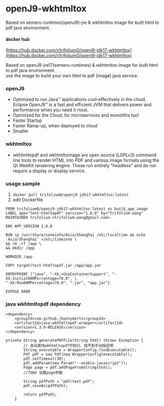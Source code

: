 # openJ9-wkhtmltox
Based on semeru-runtimes(openJ9)-jre &amp; wkhtmltox image for built html to pdf java environment.

#### docker hub
[https://hub.docker.com/r/trifolium0/openj9-jdk17-wkhtmltox](https://hub.docker.com/r/trifolium0/openj9-jdk17-wkhtmltox)</br>

Based on openJ9-jre17(semeru-runtimes) & wkhtmltox image for built html to pdf java environment.<br/>
use the image to build your own html to pdf (image) java service.<br/>
### openJ9
* Optimized to run Java™ applications cost-effectively in the cloud, Eclipse OpenJ9™ is a fast and efficient JVM that delivers power and performance when you need it most.
* Optimized for the Cloud, for microservices and monoliths too!
* Faster Startup
* Faster Ramp-up, when deployed to cloud
* Smaller
### wkhtmltox
* wkhtmltopdf and wkhtmltoimage are open source (LGPLv3) command line tools to render HTML into PDF and various image formats using the Qt WebKit rendering engine. These run entirely "headless" and do not require a display or display service.

### usage sample
1. ```docker pull trifolium0/openj9-jdk17-wkhtmltox:latest```
2. edit Dockerfile
  ```
FROM trifolium0/openj9-jdk17-wkhtmltox:latest as build_app_image
LABEL app="test-htmltopdf" version="1.0.0" by="trifolium.wang"
MAINTAINER trifolium <trifolium.wang@gmail.com>

ENV APP_VERSION 1.0.0

RUN cp /usr/share/zoneinfo/Asia/Shanghai /etc/localtime && echo 'Asia/Shanghai' >/etc/timezone \
  && rm -rf /app \
  && mkdir /app

WORKDIR /app

COPY target/test-htmltopdf.jar /app/app.jar

ENTRYPOINT ["java", "-XX:+UseContainerSupport", "-XX:InitialRAMPercentage=70.0", \
"-XX:MaxRAMPercentage=70.0", "-jar", "app.jar"]

EXPOSE 8080
```
### java wkhtmltopdf dependency
```
<dependency>
    <groupId>com.github.jhonnymertz</groupId>
    <artifactId>java-wkhtmltopdf-wrapper</artifactId>
    <version>1.3.0-RELEASE</version>
</dependency>
```
```
private String generatePDFFile(String html) throws Exception {
        // 自动查找wkhtmltopdf可执行，找不到手动指定吧
        String executable = WrapperConfig.findExecutable();
        Pdf pdf = new Pdf(new WrapperConfig(executable));
        pdf.setTimeout(30);
        pdf.addParam(new Param("--enable-javascript"));
        Page page = pdf.addPageFromString(html);
        //TODO 设置page参数

        String pdfPath = "pdf/test.pdf";
        pdf.saveAs(pdfPath);

        return pdfPath;
    }
```
